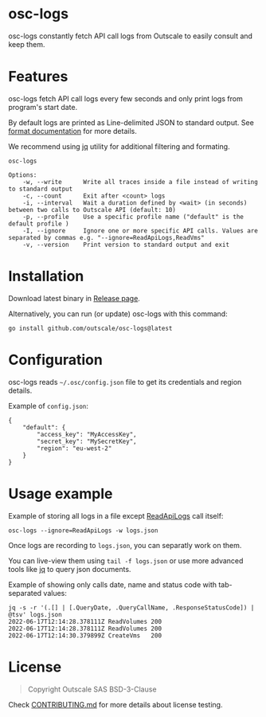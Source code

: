# osc-logs

osc-logs constantly fetch API call logs from Outscale to easily consult and keep them.

# Features

osc-logs fetch API call logs every few seconds and only print logs from program's start date.

By default logs are printed as Line-delimited JSON to standard output. See [format documentation](https://docs.outscale.com/api#tocslog) for more details.

We recommend using [jq](https://stedolan.github.io/jq/) utility for additional filtering and formating.

```
osc-logs

Options:
    -w, --write      Write all traces inside a file instead of writing to standard output
    -c, --count      Exit after <count> logs
    -i, --interval   Wait a duration defined by <wait> (in seconds) between two calls to Outscale API (default: 10)
    -p, --profile    Use a specific profile name ("default" is the default profile )
    -I, --ignore     Ignore one or more specific API calls. Values are separated by commas e.g. "--ignore=ReadApiLogs,ReadVms"
    -v, --version    Print version to standard output and exit
```

# Installation

Download latest binary in [Release page](https://github.com/outscale/osc-logs/releases).

Alternatively, you can run (or update) osc-logs with this command:
```
go install github.com/outscale/osc-logs@latest
```

# Configuration

osc-logs reads `~/.osc/config.json` file to get its credentials and region details.

Example of `config.json`:
```
{
    "default": {
        "access_key": "MyAccessKey",
        "secret_key": "MySecretKey",
        "region": "eu-west-2"
    }
}
```

# Usage example

Example of storing all logs in a file  except [ReadApiLogs](https://docs.outscale.com/api#readapilogs) call itself:
```
osc-logs --ignore=ReadApiLogs -w logs.json
```

Once logs are recording to `logs.json`, you can separatly work on them.

You can live-view them using `tail -f logs.json` or use more advanced tools like [jq](https://stedolan.github.io/jq/) to query json documents.

Example of showing only calls date, name and status code with tab-separated values:
```
jq -s -r '(.[] | [.QueryDate, .QueryCallName, .ResponseStatusCode]) | @tsv' logs.json
2022-06-17T12:14:28.378111Z	ReadVolumes	200
2022-06-17T12:14:28.378111Z	ReadVolumes	200
2022-06-17T12:14:30.379899Z	CreateVms	200
```

# License

> Copyright Outscale SAS
> BSD-3-Clause

Check [CONTRIBUTING.md](CONTRIBUTING.md) for more details about license testing.
